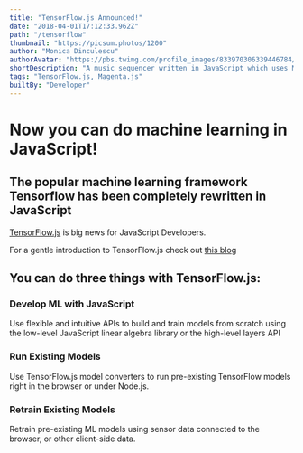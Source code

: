 ```yaml
---
title: "TensorFlow.js Announced!"
date: "2018-04-01T17:12:33.962Z"
path: "/tensorflow"
thumbnail: "https://picsum.photos/1200"
author: "Monica Dinculescu"
authorAvatar: "https://pbs.twimg.com/profile_images/833970306339446784/83MO53R9_400x400.jpg"
shortDescription: "A music sequencer written in JavaScript which uses Machine Learning to try to match drums to a synth melody you create!"
tags: "TensorFlow.js, Magenta.js"
builtBy: "Developer"
---
```

# Now you can do machine learning in JavaScript!

## The popular machine learning framework Tensorflow has been completely rewritten in JavaScript

[TensorFlow.js](https://js.tensorflow.org/) is big news for JavaScript Developers.

For a gentle introduction to TensorFlow.js check out [this blog](https://medium.com/tensorflow/a-gentle-introduction-to-tensorflow-js-dba2e5257702)

## You can do three things with TensorFlow.js:

### Develop ML with JavaScript
Use flexible and intuitive APIs to build and train models from scratch using the low-level JavaScript linear algebra library or the high-level layers API

### Run Existing Models

Use TensorFlow.js model converters to run pre-existing TensorFlow models right in the browser or under Node.js.

### Retrain Existing Models

Retrain pre-existing ML models using sensor data connected to the browser, or other client-side data.
